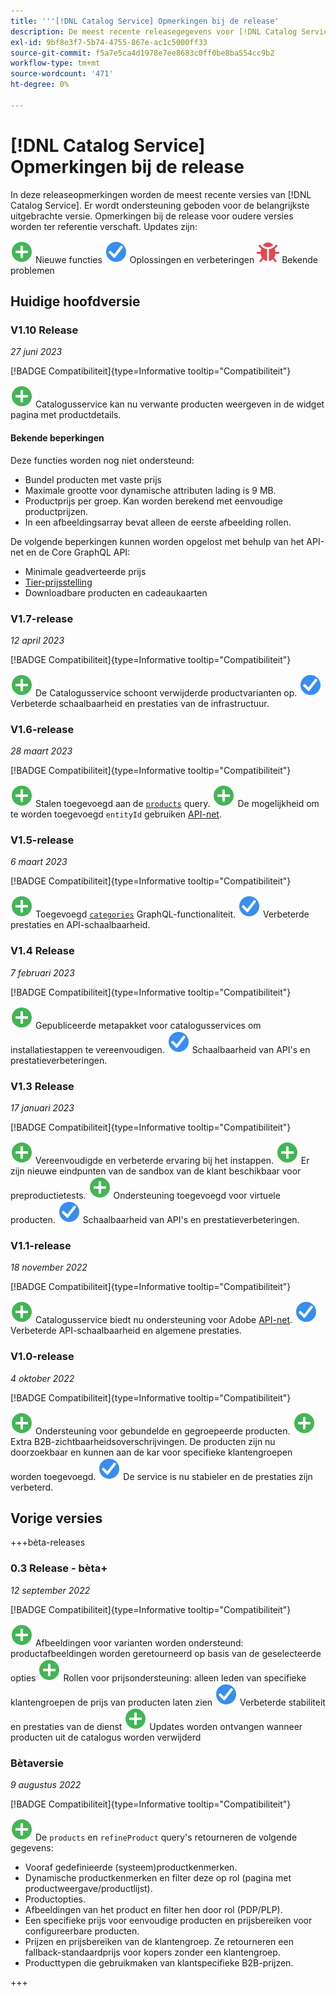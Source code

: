 ```yaml
---
title: '''[!DNL Catalog Service] Opmerkingen bij de release'
description: De meest recente releasegegevens voor [!DNL Catalog Service] voor Adobe Commerce.
exl-id: 9bf8e3f7-5b74-4755-867e-ac1c5000ff33
source-git-commit: f5a7e5ca4d1978e7ee8683c0ff0be8ba554cc9b2
workflow-type: tm+mt
source-wordcount: '471'
ht-degree: 0%

---
```


# [!DNL Catalog Service] Opmerkingen bij de release

In deze releaseopmerkingen worden de meest recente versies van [!DNL Catalog Service].
Er wordt ondersteuning geboden voor de belangrijkste uitgebrachte versie. Opmerkingen bij de release voor oudere versies worden ter referentie verschaft.
Updates zijn:

![Nieuw](../assets/new.svg) Nieuwe functies
![Repareren](../assets/fix.svg) Oplossingen en verbeteringen
![Bug](../assets/bug.svg) Bekende problemen

## Huidige hoofdversie

### V1.10 Release

_27 juni 2023_

[!BADGE Compatibiliteit]{type=Informative tooltip="Compatibiliteit"}

![Nieuw](../assets/new.svg) Catalogusservice kan nu verwante producten weergeven in de widget pagina met productdetails.

#### Bekende beperkingen

Deze functies worden nog niet ondersteund:

* Bundel producten met vaste prijs
* Maximale grootte voor dynamische attributen lading is 9 MB.
* Productprijs per groep. Kan worden berekend met eenvoudige productprijzen.
* In een afbeeldingsarray bevat alleen de eerste afbeelding rollen.

De volgende beperkingen kunnen worden opgelost met behulp van het API-net en de Core GraphQL API:

* Minimale geadverteerde prijs
* [Tier-prijsstelling](mesh.md)
* Downloadbare producten en cadeaukaarten

### V1.7-release

_12 april 2023_

[!BADGE Compatibiliteit]{type=Informative tooltip="Compatibiliteit"}

![Nieuw](../assets/new.svg) De Catalogusservice schoont verwijderde productvarianten op.
![Repareren](../assets/fix.svg) Verbeterde schaalbaarheid en prestaties van de infrastructuur.

### V1.6-release

_28 maart 2023_

[!BADGE Compatibiliteit]{type=Informative tooltip="Compatibiliteit"}

![Nieuw](../assets/new.svg) Stalen toegevoegd aan de [`products`](https://developer.adobe.com/commerce/webapi/graphql/schema/catalog-service/queries/products/) query.
![Nieuw](../assets/new.svg) De mogelijkheid om te worden toegevoegd `entityId` gebruiken [API-net](mesh.md).

### V1.5-release

_6 maart 2023_

[!BADGE Compatibiliteit]{type=Informative tooltip="Compatibiliteit"}

![Nieuw](../assets/new.svg) Toegevoegd [`categories`](https://developer.adobe.com/commerce/webapi/graphql/schema/catalog-service/queries/categories/) GraphQL-functionaliteit.
![Repareren](../assets/fix.svg) Verbeterde prestaties en API-schaalbaarheid.

### V1.4 Release

_7 februari 2023_

[!BADGE Compatibiliteit]{type=Informative tooltip="Compatibiliteit"}

![Nieuw](../assets/new.svg) Gepubliceerde metapakket voor catalogusservices om installatiestappen te vereenvoudigen.
![Repareren](../assets/fix.svg) Schaalbaarheid van API&#39;s en prestatieverbeteringen.

### V1.3 Release

_17 januari 2023_

[!BADGE Compatibiliteit]{type=Informative tooltip="Compatibiliteit"}

![Nieuw](../assets/new.svg) Vereenvoudigde en verbeterde ervaring bij het instappen.
![Nieuw](../assets/new.svg) Er zijn nieuwe eindpunten van de sandbox van de klant beschikbaar voor preproductietests.
![Nieuw](../assets/new.svg) Ondersteuning toegevoegd voor virtuele producten.
![Repareren](../assets/fix.svg) Schaalbaarheid van API&#39;s en prestatieverbeteringen.

### V1.1-release

_18 november 2022_

[!BADGE Compatibiliteit]{type=Informative tooltip="Compatibiliteit"}

![Nieuw](../assets/new.svg) Catalogusservice biedt nu ondersteuning voor Adobe [API-net](https://developer.adobe.com/graphql-mesh-gateway/).
![Repareren](../assets/fix.svg) Verbeterde API-schaalbaarheid en algemene prestaties.

### V1.0-release

_4 oktober 2022_

[!BADGE Compatibiliteit]{type=Informative tooltip="Compatibiliteit"}

![Nieuw](../assets/new.svg) Ondersteuning voor gebundelde en gegroepeerde producten.
![Nieuw](../assets/new.svg) Extra B2B-zichtbaarheidsoverschrijvingen. De producten zijn nu doorzoekbaar en kunnen aan de kar voor specifieke klantengroepen worden toegevoegd.
![Repareren](../assets/fix.svg) De service is nu stabieler en de prestaties zijn verbeterd.

## Vorige versies

+++bèta-releases

### 0.3 Release - bèta+

_12 september 2022_

[!BADGE Compatibiliteit]{type=Informative tooltip="Compatibiliteit"}

![Nieuw](../assets/new.svg) Afbeeldingen voor varianten worden ondersteund: productafbeeldingen worden geretourneerd op basis van de geselecteerde opties
![Nieuw](../assets/new.svg) Rollen voor prijsondersteuning: alleen leden van specifieke klantengroepen de prijs van producten laten zien
![Repareren](../assets/fix.svg) Verbeterde stabiliteit en prestaties van de dienst
![Nieuw](../assets/new.svg) Updates worden ontvangen wanneer producten uit de catalogus worden verwijderd

### Bètaversie

_9 augustus 2022_

[!BADGE Compatibiliteit]{type=Informative tooltip="Compatibiliteit"}

![Nieuw](../assets/new.svg) De `products` en `refineProduct` query&#39;s retourneren de volgende gegevens:

* Vooraf gedefinieerde (systeem)productkenmerken.
* Dynamische productkenmerken en filter deze op rol (pagina met productweergave/productlijst).
* Productopties.
* Afbeeldingen van het product en filter hen door rol (PDP/PLP).
* Een specifieke prijs voor eenvoudige producten en prijsbereiken voor configureerbare producten.
* Prijzen en prijsbereiken van de klantengroep. Ze retourneren een fallback-standaardprijs voor kopers zonder een klantengroep.
* Producttypen die gebruikmaken van klantspecifieke B2B-prijzen.

+++
